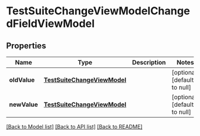# TestSuiteChangeViewModelChangedFieldViewModel
## Properties

| Name | Type | Description | Notes |
|------------ | ------------- | ------------- | -------------|
| **oldValue** | [**TestSuiteChangeViewModel**](TestSuiteChangeViewModel.md) |  | [optional] [default to null] |
| **newValue** | [**TestSuiteChangeViewModel**](TestSuiteChangeViewModel.md) |  | [optional] [default to null] |

[[Back to Model list]](../README.md#documentation-for-models) [[Back to API list]](../README.md#documentation-for-api-endpoints) [[Back to README]](../README.md)

